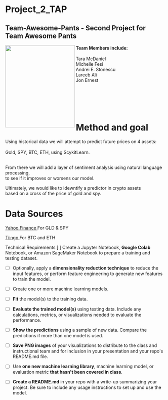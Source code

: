 # Project_2_TAP
## Team-Awesome-Pants - Second Project for Team Awesome Pants
<img src="https://m.media-amazon.com/images/I/81BJWS7Cz4L._AC_SL1500_.jpg" 
     width="220" 
     height="260"
     align="left"/> 


<b>Team Members include:</b>
</br></br>
Tara McDaniel </br> Michelle Fesi </br> Andrei E. Stonescu </br> Lareeb Ali </br> Jon Ernest </br>
</br></br></br>
</br></br>

# Method and goal
Using historical data we will attempt to predict future prices on 4 assets: </br></br>
Gold, SPY, BTC, ETH, using ScykitLearn.</br></br>

From there we will add a layer of sentiment analysis using natural language processing,</br>
to see if it improves or worsens our model.

Ultimately, we would like to idewntify a predictor in crypto assets </br>
based on a cross of the price of gold and spy.


# Data Sources
 
 <a href="https://finance.yahoo.com/">Yahoo Finance </a> For GLD & SPY </br>

 <a href="https://api.tiingo.com/">Tiingo </a> For BTC and ETH</br>
 

Technical Requirements
[ ] Create a Jupyter Notebook, **Google Colab** Notebook, or Amazon SageMaker Notebook to prepare a training and testing dataset.

* [ ] Optionally, apply a **dimensionality reduction technique** to reduce the input features, or perform feature engineering to generate new features to train the model.

* [ ] Create one or more machine learning models.

* [ ] **Fit** the model(s) to the training data.

* [ ] **Evaluate the trained model(s)** using testing data. Include any calculations, metrics, or visualizations needed to evaluate the performance.

* [ ] **Show the predictions** using a sample of new data. Compare the predictions if more than one model is used.

* [ ] **Save PNG images** of your visualizations to distribute to the class and instructional team and for inclusion in your presentation and your repo's README.md file.

* [ ] Use **one new machine learning library**, machine learning model, or evaluation metric **that hasn't been covered in class**.

* [ ] **Create a README.md** in your repo with a write-up summarizing your project. Be sure to include any usage instructions to set up and use the model.











        



 
